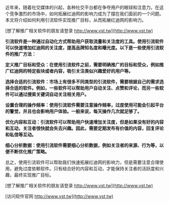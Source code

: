 近年来，随着社交媒体的兴起，各种社交平台都在争夺用户的眼球和注意力。在这个竞争激烈的市场中，如何拓展红迪网的影响力成为了摆在我们面前的一个问题。本文将介绍如何利用引流软件实现推广目标，从而拓展红迪网的影响力。

[想了解推广相关软件的朋友请登录 http://www.vst.tw](http://www.vst.tw)

**引流软件是一种通过自动化方式帮助用户获取流量和关注度的工具。使用引流软件可以快速增加红迪网的关注度，提高品牌知名度和曝光度。以下是一些使用引流软件的推广方法：**

**定义推广目标和受众：在使用引流软件之前，需要明确推广的目标和受众，例如推广红迪网的特定板块或者内容，吸引关注类似兴趣爱好的用户等。**

**选择合适的引流软件：市场上有很多不同类型的引流软件，需要根据自己的需求选择合适的软件。例如，一些软件可以帮助用户自动关注、点赞和评论，而另一些软件可以通过搜索关键词自动关注相关用户。**

**设置合理的操作频率：使用引流软件需要注意操作频率，过度使用可能会引起平台的警觉，并且也会影响用户体验。一般来说，每天操作几次就足够了。**

**优化内容和互动：引流软件可以帮助用户快速增加关注度，但是如果没有好的内容和互动，关注者很快就会失去兴趣。因此，需要定期发布有价值的内容，回复评论和私信等互动。**

**细心分析数据：使用引流软件需要细心分析数据，例如关注者的来源、行为等，以便不断优化推广策略。**

总之，使用引流软件可以帮助我们快速拓展红迪网的影响力，但是需要注意合理使用，避免过度依赖软件。只有结合好的内容和互动，才能保持关注者的活跃度和兴趣，最终实现推广目标。

[想了解推广相关软件的朋友请登录 http://www.vst.tw](http://www.vst.tw)


[访问软件官网 http://www.vst.tw](http://www.vst.tw)
